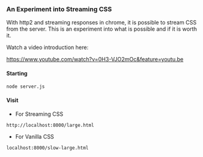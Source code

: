 ### An Experiment into Streaming CSS

With http2 and streaming responses in chrome, it is possible to stream CSS from the server.
This is an experiment into what is possible and if it is worth it.

Watch a video introduction here:

https://www.youtube.com/watch?v=0H3-VJO2mOc&feature=youtu.be

#### Starting

```bash
node server.js
```

#### Visit

* For Streaming CSS

`http://localhost:8000/large.html`

* For Vanilla CSS

`localhost:8000/slow-large.html`
